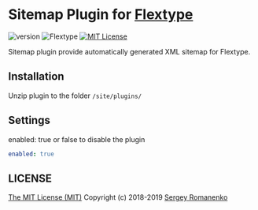 # Sitemap Plugin for [Flextype](http://flextype.org/)
![version](https://img.shields.io/badge/version-1.7.0-brightgreen.svg?style=flat-square "Version")
![Flextype](https://img.shields.io/badge/Flextype-0.9.6-green.svg?style=flat-square "Flextype Version")
[![MIT License](https://img.shields.io/badge/license-MIT-blue.svg?style=flat-square)](https://github.com/flextype-plugins/tiny-url/blob/master/LICENSE.txt)

Sitemap plugin provide automatically generated XML sitemap for Flextype.

## Installation
Unzip plugin to the folder `/site/plugins/`

## Settings
enabled: true or false to disable the plugin

```yaml
enabled: true
```

## LICENSE
[The MIT License (MIT)](https://github.com/flextype-plugins/sitemap/blob/master/LICENSE) Copyright (c) 2018-2019 [Sergey Romanenko](https://github.com/Awilum)
